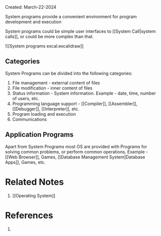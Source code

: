 Created: March-22-2024

System programs provide a convenient environment for program development and execution

System programs could be simple user interfaces to [[System Call|system calls]], or could be more complex than that.

![[System programs excal.excalidraw]]
## Categories

System Programs can be divided into the following categories:

1. File management - external content of files
2. File modification - inner content of files
3. Status information - System information. Example - date, time, number of users, etc.
4. Programming language support - [[Compiler]], [[Assembler]], [[Debugger]], [[Interpreter]], etc.
5. Program loading and execution
6. Communications
## Application Programs

Apart from System Programs most OS are provided with Programs for solving common problems, or perform common operations. Example - [[Web Browser]], Games, [[Database Management System|Database Apps]], Games, etc.
# Related Notes

1. [[Operating System]]
# References

1. 